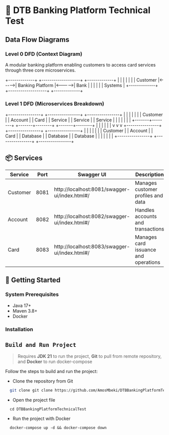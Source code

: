 # 🏦 DTB Banking Platform Technical Test

## Data Flow Diagrams

### Level 0 DFD (Context Diagram)

A modular banking platform enabling customers to access card services through three core microservices.

+-------------+       +-------------------+       +-------------+
|             |       |                   |       |             |
|  Customer   |<----->| Banking Platform  |<----->|   Bank      |
|             |       |                   |       |  Systems    |
+-------------+       +-------------------+       +-------------+

### Level 1 DFD (Microservices Breakdown)

+----------------+       +----------------+       +----------------+
|                |       |                |       |                |
| Customer       |       | Account        |       | Card           |
| Service        |       | Service        |       | Service        |
|                |       |                |       |                |
+-------+--------+       +-------+--------+       +-------+--------+
        |                        |                        |
        |                        |                        |
        v                        v                        v
+----------------+       +----------------+       +----------------+
|                |       |                |       |                |
| Customer       |       | Account        |       | Card           |
| Database       |       | Database       |       | Database       |
|                |       |                |       |                |
+----------------+       +----------------+       +----------------+

## 📦 Services

| Service       | Port  | Swagger UI                                        | Description                          |
|---------------|-------|---------------------------------------------------|--------------------------------------|
| Customer      | 8081  | http://localhost:8081/swagger-ui/index.html#/     | Manages customer profiles and data   |
| Account       | 8082  | http://localhost:8082/swagger-ui/index.html#/     | Handles accounts and transactions    |
| Card          | 8083  | http://localhost:8083/swagger-ui/index.html#/     | Manages card issuance and operations |

## 🚀 Getting Started

### System Prerequisites
- Java 17+
- Maven 3.8+
- Docker

### Installation

## `Build and Run Project`
> Requires **JDK 21** to run the project, **Git** to pull from remote repository, and **Docker** to run docker-compose

Follow the steps to build and run the project:
- Clone the repository from Git
```bash
  git clone git clone https://github.com/AmosMbeki/DTBBankingPlatformTechnicalTest.git 
```
- Open the project file
```shell
  cd DTBBankingPlatformTechnicalTest 
```
- Run the project with Docker
```shell
  docker-compose up -d && docker-compose down